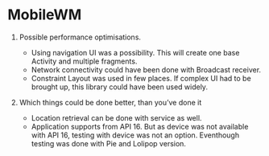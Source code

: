 # MobileWM

1. Possible performance optimisations.<br>
   - Using navigation UI was a possibility. This will create one base Activity and multiple fragments.<br>
   - Network connectivity could have been done with Broadcast receiver.<br>
   - Constraint Layout was used in few places. If complex UI had to be brought up, this library could have been used widely.<br>
   
2. Which things could be done better, than you’ve done it<br>

   - Location retrieval can be done with service as well. <br>
   - Application supports from API 16. But as device was not available with API 16, testing with device was not an option. Eventhough testing was done with Pie and Lolipop version. <br>
   
   
